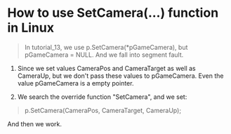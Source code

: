 # How to use SetCamera(...) function in Linux

> In tutorial_13, we use p.SetCamera(*pGameCamera), but pGameCamera = NULL. And we fall into segment fault.

1. Since we set values CameraPos and CameraTarget as well as CameraUp, but we don't pass these values to pGameCamera. 
Even the value pGameCamera is a empty pointer.

2. We search the override function "SetCamera", and we set:
> p.SetCamera(CameraPos, CameraTarget, CameraUp);

And then we work.